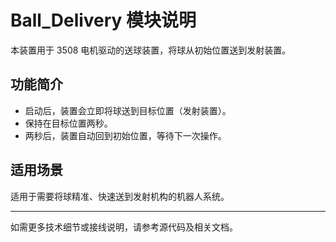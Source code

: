 # Ball_Delivery 模块说明

本装置用于 3508 电机驱动的送球装置，将球从初始位置送到发射装置。

## 功能简介
- 启动后，装置会立即将球送到目标位置（发射装置）。
- 保持在目标位置两秒。
- 两秒后，装置自动回到初始位置，等待下一次操作。

## 适用场景
适用于需要将球精准、快速送到发射机构的机器人系统。

---
如需更多技术细节或接线说明，请参考源代码及相关文档。 